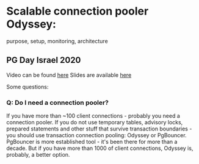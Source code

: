 # Scalable connection pooler Odyssey:
purpose, setup, monitoring, architecture
## PG Day Israel 2020

Video can be found [here](https://yadi.sk/i/vunlsW1ip5m8FA)
Slides are available [here](https://yadi.sk/i/DmVlODzv23mBDA)

Some questions:
### Q: Do I need a connection pooler?
If you have more than ~100 client connections - probably you need a connection pooler.
If you do not use temporary tables, advisory locks, prepared statements and other stuff that survive transaction boundaries - you should use transaction connection pooling: Odyssey or PgBouncer.
PgBouncer is more established tool - it's been there for more than a decade.
But if you have more than 1000 of client connections, Odyssey is, probably, a better option.
